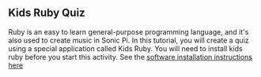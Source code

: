 ## Kids Ruby Quiz

Ruby is an easy to learn general-purpose programming language, and it's also used to create music in Sonic Pi. In this tutorial, you will create a quiz using a special application called Kids Ruby. You will need to install kids ruby before you start this activity. See the [software installation instructions here](software.md)

